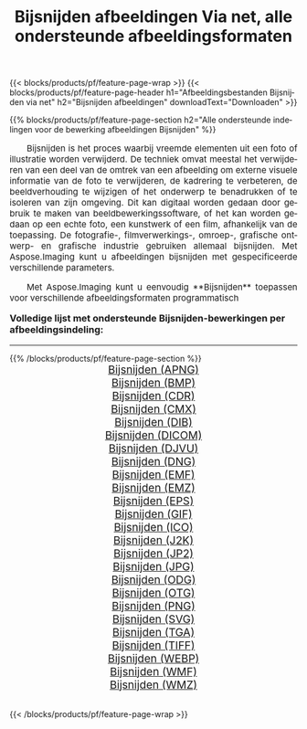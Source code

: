 ﻿---
title: Bijsnijden afbeeldingen Via net, alle ondersteunde afbeeldingsformaten 
weight: 3920
url: /nl/net/crop/ 
lang: nl
langdirlevel: 2
locales: zh-hans,ja,it,ru,de,es,fr,nl,id,lt,pl,pt,vi,tr,ko,zh-hant,ar,hi,th,sv,cs,uk,he
description: Met behulp van Aspose.Imaging kunt u eenvoudig Bijsnijden afbeeldingen maken via net
---

{{< blocks/products/pf/feature-page-wrap >}}
{{< blocks/products/pf/feature-page-header h1="Afbeeldingsbestanden Bijsnijden via net" h2="Bijsnijden afbeeldingen" downloadText="Downloaden" >}}


{{% blocks/products/pf/feature-page-section  h2="Alle ondersteunde indelingen voor de bewerking afbeeldingen Bijsnijden" %}}
<p align="justify" style="text-indent:2em;font-size:15px;">
Bijsnijden is het proces waarbij vreemde elementen uit een foto of illustratie worden verwijderd. De techniek omvat meestal het verwijderen van een deel van de omtrek van een afbeelding om externe visuele informatie van de foto te verwijderen, de kadrering te verbeteren, de beeldverhouding te wijzigen of het onderwerp te benadrukken of te isoleren van zijn omgeving. Dit kan digitaal worden gedaan door gebruik te maken van beeldbewerkingssoftware, of het kan worden gedaan op een echte foto, een kunstwerk of een film, afhankelijk van de toepassing. De fotografie-, filmverwerkings-, omroep-, grafische ontwerp- en grafische industrie gebruiken allemaal bijsnijden. Met Aspose.Imaging kunt u afbeeldingen bijsnijden met gespecificeerde verschillende parameters.
</p>
<p align="justify" style="text-indent:2em;font-size:15px;">
Met Aspose.Imaging kunt u eenvoudig **Bijsnijden** toepassen voor verschillende afbeeldingsformaten programmatisch
</p>
<h3 style="margin-top:16px;">
Volledige lijst met ondersteunde Bijsnijden-bewerkingen per afbeeldingsindeling:
</h3>
<hr/>
{{% /blocks/products/pf/feature-page-section %}}
<div class="container-fluid productfamilypage bg-gray">
    <div class="convertypes bg-gray agp-content section">
        <div class="container">
		<div class="row other-converters" style="gap: 10px;font-size: 19px;text-align:center;">
		    <div class='col-md-3 other-converter remove-lp remove-rp'><a href="/imaging/nl/net/crop/apng/" style="padding:15px;">Bijsnijden (APNG)</a></div><div class='col-md-3 other-converter remove-lp remove-rp'><a href="/imaging/nl/net/crop/bmp/" style="padding:15px;">Bijsnijden (BMP)</a></div><div class='col-md-3 other-converter remove-lp remove-rp'><a href="/imaging/nl/net/crop/cdr/" style="padding:15px;">Bijsnijden (CDR)</a></div><div class='col-md-3 other-converter remove-lp remove-rp'><a href="/imaging/nl/net/crop/cmx/" style="padding:15px;">Bijsnijden (CMX)</a></div><div class='col-md-3 other-converter remove-lp remove-rp'><a href="/imaging/nl/net/crop/dib/" style="padding:15px;">Bijsnijden (DIB)</a></div><div class='col-md-3 other-converter remove-lp remove-rp'><a href="/imaging/nl/net/crop/dicom/" style="padding:15px;">Bijsnijden (DICOM)</a></div><div class='col-md-3 other-converter remove-lp remove-rp'><a href="/imaging/nl/net/crop/djvu/" style="padding:15px;">Bijsnijden (DJVU)</a></div><div class='col-md-3 other-converter remove-lp remove-rp'><a href="/imaging/nl/net/crop/dng/" style="padding:15px;">Bijsnijden (DNG)</a></div><div class='col-md-3 other-converter remove-lp remove-rp'><a href="/imaging/nl/net/crop/emf/" style="padding:15px;">Bijsnijden (EMF)</a></div><div class='col-md-3 other-converter remove-lp remove-rp'><a href="/imaging/nl/net/crop/emz/" style="padding:15px;">Bijsnijden (EMZ)</a></div><div class='col-md-3 other-converter remove-lp remove-rp'><a href="/imaging/nl/net/crop/eps/" style="padding:15px;">Bijsnijden (EPS)</a></div><div class='col-md-3 other-converter remove-lp remove-rp'><a href="/imaging/nl/net/crop/gif/" style="padding:15px;">Bijsnijden (GIF)</a></div><div class='col-md-3 other-converter remove-lp remove-rp'><a href="/imaging/nl/net/crop/ico/" style="padding:15px;">Bijsnijden (ICO)</a></div><div class='col-md-3 other-converter remove-lp remove-rp'><a href="/imaging/nl/net/crop/j2k/" style="padding:15px;">Bijsnijden (J2K)</a></div><div class='col-md-3 other-converter remove-lp remove-rp'><a href="/imaging/nl/net/crop/jp2/" style="padding:15px;">Bijsnijden (JP2)</a></div><div class='col-md-3 other-converter remove-lp remove-rp'><a href="/imaging/nl/net/crop/jpg/" style="padding:15px;">Bijsnijden (JPG)</a></div><div class='col-md-3 other-converter remove-lp remove-rp'><a href="/imaging/nl/net/crop/odg/" style="padding:15px;">Bijsnijden (ODG)</a></div><div class='col-md-3 other-converter remove-lp remove-rp'><a href="/imaging/nl/net/crop/otg/" style="padding:15px;">Bijsnijden (OTG)</a></div><div class='col-md-3 other-converter remove-lp remove-rp'><a href="/imaging/nl/net/crop/png/" style="padding:15px;">Bijsnijden (PNG)</a></div><div class='col-md-3 other-converter remove-lp remove-rp'><a href="/imaging/nl/net/crop/svg/" style="padding:15px;">Bijsnijden (SVG)</a></div><div class='col-md-3 other-converter remove-lp remove-rp'><a href="/imaging/nl/net/crop/tga/" style="padding:15px;">Bijsnijden (TGA)</a></div><div class='col-md-3 other-converter remove-lp remove-rp'><a href="/imaging/nl/net/crop/tiff/" style="padding:15px;">Bijsnijden (TIFF)</a></div><div class='col-md-3 other-converter remove-lp remove-rp'><a href="/imaging/nl/net/crop/webp/" style="padding:15px;">Bijsnijden (WEBP)</a></div><div class='col-md-3 other-converter remove-lp remove-rp'><a href="/imaging/nl/net/crop/wmf/" style="padding:15px;">Bijsnijden (WMF)</a></div><div class='col-md-3 other-converter remove-lp remove-rp'><a href="/imaging/nl/net/crop/wmz/" style="padding:15px;">Bijsnijden (WMZ)</a></div>
                </div>
        </div>
    </div>
</div>
<br/>

{{< /blocks/products/pf/feature-page-wrap >}}
